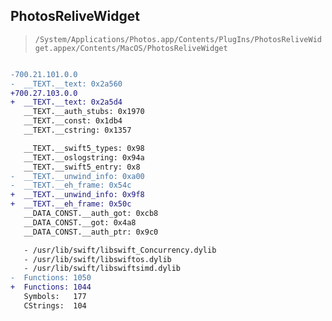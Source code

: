 ## PhotosReliveWidget

> `/System/Applications/Photos.app/Contents/PlugIns/PhotosReliveWidget.appex/Contents/MacOS/PhotosReliveWidget`

```diff

-700.21.101.0.0
-  __TEXT.__text: 0x2a560
+700.27.103.0.0
+  __TEXT.__text: 0x2a5d4
   __TEXT.__auth_stubs: 0x1970
   __TEXT.__const: 0x1db4
   __TEXT.__cstring: 0x1357

   __TEXT.__swift5_types: 0x98
   __TEXT.__oslogstring: 0x94a
   __TEXT.__swift5_entry: 0x8
-  __TEXT.__unwind_info: 0xa00
-  __TEXT.__eh_frame: 0x54c
+  __TEXT.__unwind_info: 0x9f8
+  __TEXT.__eh_frame: 0x50c
   __DATA_CONST.__auth_got: 0xcb8
   __DATA_CONST.__got: 0x4a8
   __DATA_CONST.__auth_ptr: 0x9c0

   - /usr/lib/swift/libswift_Concurrency.dylib
   - /usr/lib/swift/libswiftos.dylib
   - /usr/lib/swift/libswiftsimd.dylib
-  Functions: 1050
+  Functions: 1044
   Symbols:   177
   CStrings:  104
 

```
